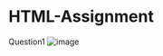 # HTML-Assignment
Question1 ![image](https://github.com/0xnehasingh/HTML-Assignment/assets/67492324/a552a36f-ada3-45b9-b6ce-b22e0c93a50e)
